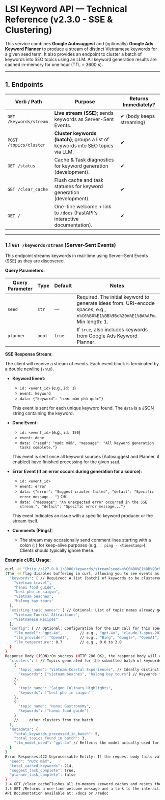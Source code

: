 LSI Keyword API — Technical Reference (v2.3.0 - SSE & Clustering)
================================================================

This service combines **Google Autosuggest** and (optionally) **Google Ads Keyword Planner** to produce a stream of distinct Vietnamese keywords for a given seed term. It also provides an endpoint to cluster a batch of keywords into SEO topics using an LLM.
All keyword generation results are cached in-memory for one hour (TTL = 3600 s).

---

## 1. Endpoints

| Verb / Path            | Purpose                                                                          | Returns Immediately?      |
|------------------------|----------------------------------------------------------------------------------|---------------------------|
| `GET /keywords/stream` | **Live stream (SSE)**; sends keywords as Server-Sent Events.                     | ✔ (body keeps streaming)  |
| `POST /topics/cluster` | **Cluster keywords (batch)**; groups a list of keywords into SEO topics via LLM. | ✔                         |
| `GET /status`          | Cache & Task diagnostics for keyword generation (development).                   | ✔                         |
| `GET /clear_cache`     | Flush cache and task statuses for keyword generation (development).              | ✔                         |
| `GET /`                | One-line welcome + link to `/docs` (FastAPI's interactive documentation).        | ✔                         |

---

### 1.1 `GET /keywords/stream` (Server-Sent Events)

This endpoint streams keywords in real-time using Server-Sent Events (SSE) as they are discovered.

**Query Parameters:**

| Query Parameter | Type    | Default | Notes                                                                 |
|-----------------|---------|---------|-----------------------------------------------------------------------|
| `seed`          | `str`   | —       | Required. The initial keyword to generate ideas from. URI-encode spaces, e.g., `n%C6%B0%E1%BB%9Bc%20m%E1%BA%AFm`. Min length: 1. |
| `planner`       | `bool`  | `true`  | If `true`, also includes keywords from Google Ads Keyword Planner.      |

**SSE Response Stream:**

The client will receive a stream of events. Each event block is terminated by a double newline (`\n\n`).

* **Keyword Event:**
    * `id: <event_id>` (e.g., `id: 1`)
    * `event: keyword`
    * `data: {"keyword": "nước mắm phú quốc"}`

    This event is sent for each unique keyword found. The `data` is a JSON string containing the keyword.

* **Done Event:**
    * `id: <event_id>` (e.g., `id: 150`)
    * `event: done`
    * `data: {"seed": "nước mắm", "message": "All keyword generation tasks complete."}`

    This event is sent once all keyword sources (Autosuggest and Planner, if enabled) have finished processing for the given `seed`.

* **Error Event (if an error occurs during generation for a source):**
    * `id: <event_id>`
    * `event: error`
    * `data: {"error": "Suggest crawler failed", "detail": "Specific error message..."}`
    OR
    * `data: {"message": "An unexpected error occurred in the SSE stream.", "detail": "Specific error message..."}`

    This event indicates an issue with a specific keyword producer or the stream itself.

* **Comments (Pings):**
    * The stream may occasionally send comment lines starting with a colon (`:`) for keep-alive purposes (e.g., `: ping - <timestamp>`). Clients should typically ignore these.

**Example cURL Usage:**
```bash
curl -N "[http://127.0.0.1:8000/keywords/stream?seed=n%C6%B0%E1%BB%9Bc%20m%E1%BA%AFm&planner=true](http://127.0.0.1:8000/keywords/stream?seed=n%C6%B0%E1%BB%9Bc%20m%E1%BA%AFm&planner=true)"
(The -N flag disables buffering in curl, allowing you to see events as they arrive.)1.2 POST /topics/clusterAccepts a batch of keywords and, using an LLM, groups them into distinct SEO topics. Optionally considers a list of existing topic names to guide the generation of new, distinct topic names for the current batch.Request Body (JSON):The request body should conform to the TopicClusterRequest schema.{
  "keywords": [ // Required: A list (batch) of keywords to be clustered. Min 1 item.
    "vietnam travel",
    "hanoi food guide",
    "best pho in saigon",
    "vietnam beaches",
    "halong bay tours"
  ],
  "existing_topic_names": [ // Optional: List of topic names already generated in this session.
    "Vietnam Tourist Attractions",
    "Vietnamese Recipes"
  ],
  "config": { // Optional: Configuration for the LLM call for this specific request.
    "llm_model": "gpt-4o",        // e.g., "gpt-4o", "claude-3-opus-20240229"
    "llm_provider": "OpenAI",     // e.g., "Bing", "Google", "OpenAI", "Liaobots" (string name)
    "llm_temperature": 0.7        // e.g., 0.0 to 2.0
  }
}
Response Body (JSON):On success (HTTP 200 OK), the response body will conform to the TopicClusteringResponse schema.{
  "clusters": [ // Topics generated for the submitted batch of keywords.
    {
      "topic_name": "Vietnam Coastal Experiences", // Ideally distinct from existing_topic_names
      "keywords": ["vietnam beaches", "halong bay tours"] // Keywords from input batch
    },
    {
      "topic_name": "Saigon Culinary Highlights",
      "keywords": ["best pho in saigon"]
    },
    {
      "topic_name": "Hanoi Gastronomy",
      "keywords": ["hanoi food guide"]
    }
    // ... other clusters from the batch
  ],
  "metadata": {
    "total_keywords_processed_in_batch": 5,
    "total_topics_found_in_batch": 3,
    "llm_model_used": "gpt-4o" // Reflects the model actually used for this request
  }
}
Error Responses:422 Unprocessable Entity: If the request body fails validation or if the LLM response cannot be processed.500 Internal Server Error / 503 Service Unavailable: If a critical error occurs during clustering or with the LLM service.1.3 GET /statusProvides the current status of keyword generation tasks (Suggest and Planner) for a given seed keyword, and the total number of unique keywords cached so far.Query Parameters:Query ParameterTypeDefaultNotesseedstr—Required. The seed keyword to check the status for. Min length: 1.plannerbooltrueIndicates if the planner task is expected to run for this seed. This helps interpret the planner_task_complete field in the response.Response (JSON):{
  "seed": "nước mắm",
  "total_cached_keywords": 214,
  "suggest_task_complete": true,
  "planner_task_complete": false
}
1.4 GET /clear_cacheFlushes all in-memory keyword caches and resets the completion status of all background keyword generation tasks.Query Parameters: None.Response (Plain Text):Cache and task statuses cleared successfully.
1.5 GET /Returns a one-line welcome message and a link to the interactive API documentation.Query Parameters: None.Response (Plain Text):LSI Keyword API (SSE - Refactored & Clustering) - v2.3.0
API Documentation available at: /docs or /redoc
